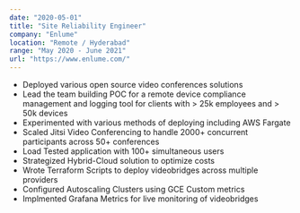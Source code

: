 ```yaml
---
date: "2020-05-01"
title: "Site Reliability Engineer"
company: "Enlume"
location: "Remote / Hyderabad"
range: "May 2020 - June 2021"
url: "https://www.enlume.com/"
---
```


- Deployed various open source video conferences solutions
- Lead the team building POC for a remote device compliance management and logging tool for clients with > 25k employees and > 50k devices
- Experimented with various methods of deploying including AWS Fargate
- Scaled Jitsi Video Conferencing to handle 2000+ concurrent participants across 50+ conferences
- Load Tested application with 100+ simultaneous users
- Strategized Hybrid-Cloud solution to optimize costs
- Wrote Terraform Scripts to deploy videobridges across multiple providers
- Configured Autoscaling Clusters using GCE Custom metrics
- Implmented Grafana Metrics for live monitoring of videobridges
